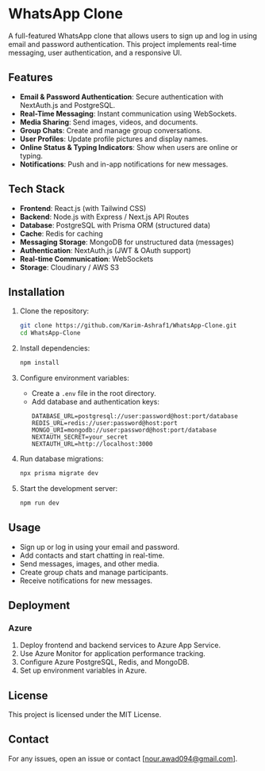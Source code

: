 # WhatsApp Clone

A full-featured WhatsApp clone that allows users to sign up and log in using email and password authentication. This project implements real-time messaging, user authentication, and a responsive UI.

## Features

- **Email & Password Authentication**: Secure authentication with NextAuth.js and PostgreSQL.
- **Real-Time Messaging**: Instant communication using WebSockets.
- **Media Sharing**: Send images, videos, and documents.
- **Group Chats**: Create and manage group conversations.
- **User Profiles**: Update profile pictures and display names.
- **Online Status & Typing Indicators**: Show when users are online or typing.
- **Notifications**: Push and in-app notifications for new messages.

## Tech Stack

- **Frontend**: React.js (with Tailwind CSS)
- **Backend**: Node.js with Express / Next.js API Routes
- **Database**: PostgreSQL with Prisma ORM (structured data)
- **Cache**: Redis for caching
- **Messaging Storage**: MongoDB for unstructured data (messages)
- **Authentication**: NextAuth.js (JWT & OAuth support)
- **Real-time Communication**: WebSockets
- **Storage**: Cloudinary / AWS S3

## Installation

1. Clone the repository:
   ```sh
   git clone https://github.com/Karim-Ashraf1/WhatsApp-Clone.git
   cd WhatsApp-Clone
   ```

2. Install dependencies:
   ```sh
   npm install
   ```

3. Configure environment variables:
   - Create a `.env` file in the root directory.
   - Add database and authentication keys:
     ```env
     DATABASE_URL=postgresql://user:password@host:port/database
     REDIS_URL=redis://user:password@host:port
     MONGO_URI=mongodb://user:password@host:port/database
     NEXTAUTH_SECRET=your_secret
     NEXTAUTH_URL=http://localhost:3000
     ```

4. Run database migrations:
   ```sh
   npx prisma migrate dev
   ```

5. Start the development server:
   ```sh
   npm run dev
   ```

## Usage

- Sign up or log in using your email and password.
- Add contacts and start chatting in real-time.
- Send messages, images, and other media.
- Create group chats and manage participants.
- Receive notifications for new messages.

## Deployment

### Azure
1. Deploy frontend and backend services to Azure App Service.
2. Use Azure Monitor for application performance tracking.
3. Configure Azure PostgreSQL, Redis, and MongoDB.
4. Set up environment variables in Azure.


## License

This project is licensed under the MIT License.

## Contact

For any issues, open an issue or contact [nour.awad094@gmail.com].

